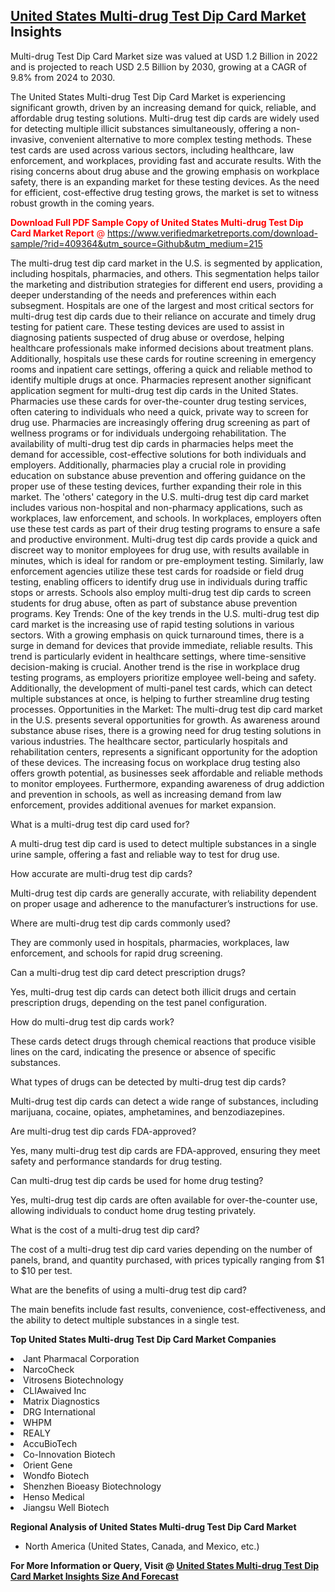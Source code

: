 <h2><a href="https://www.verifiedmarketreports.com/download-sample/?rid=409364&amp;utm_source=Github&amp;utm_medium=215" target="_blank">United States Multi-drug Test Dip Card Market</a> Insights</h2><p>Multi-drug Test Dip Card Market size was valued at USD 1.2 Billion in 2022 and is projected to reach USD 2.5 Billion by 2030, growing at a CAGR of 9.8% from 2024 to 2030.</p><p> <p>The United States Multi-drug Test Dip Card Market is experiencing significant growth, driven by an increasing demand for quick, reliable, and affordable drug testing solutions. Multi-drug test dip cards are widely used for detecting multiple illicit substances simultaneously, offering a non-invasive, convenient alternative to more complex testing methods. These test cards are used across various sectors, including healthcare, law enforcement, and workplaces, providing fast and accurate results. With the rising concerns about drug abuse and the growing emphasis on workplace safety, there is an expanding market for these testing devices. As the need for efficient, cost-effective drug testing grows, the market is set to witness robust growth in the coming years. <p><span class=""><span style="color: #ff0000;"><strong>Download Full PDF Sample Copy of United States Multi-drug Test Dip Card Market Report</strong> @ </span><a href="https://www.verifiedmarketreports.com/download-sample/?rid=409364&amp;utm_source=Github&amp;utm_medium=215" target="_blank">https://www.verifiedmarketreports.com/download-sample/?rid=409364&amp;utm_source=Github&amp;utm_medium=215</a></span></p> The multi-drug test dip card market in the U.S. is segmented by application, including hospitals, pharmacies, and others. This segmentation helps tailor the marketing and distribution strategies for different end users, providing a deeper understanding of the needs and preferences within each subsegment. Hospitals are one of the largest and most critical sectors for multi-drug test dip cards due to their reliance on accurate and timely drug testing for patient care. These testing devices are used to assist in diagnosing patients suspected of drug abuse or overdose, helping healthcare professionals make informed decisions about treatment plans. Additionally, hospitals use these cards for routine screening in emergency rooms and inpatient care settings, offering a quick and reliable method to identify multiple drugs at once. Pharmacies represent another significant application segment for multi-drug test dip cards in the United States. Pharmacies use these cards for over-the-counter drug testing services, often catering to individuals who need a quick, private way to screen for drug use. Pharmacies are increasingly offering drug screening as part of wellness programs or for individuals undergoing rehabilitation. The availability of multi-drug test dip cards in pharmacies helps meet the demand for accessible, cost-effective solutions for both individuals and employers. Additionally, pharmacies play a crucial role in providing education on substance abuse prevention and offering guidance on the proper use of these testing devices, further expanding their role in this market. The 'others' category in the U.S. multi-drug test dip card market includes various non-hospital and non-pharmacy applications, such as workplaces, law enforcement, and schools. In workplaces, employers often use these test cards as part of their drug testing programs to ensure a safe and productive environment. Multi-drug test dip cards provide a quick and discreet way to monitor employees for drug use, with results available in minutes, which is ideal for random or pre-employment testing. Similarly, law enforcement agencies utilize these test cards for roadside or field drug testing, enabling officers to identify drug use in individuals during traffic stops or arrests. Schools also employ multi-drug test dip cards to screen students for drug abuse, often as part of substance abuse prevention programs. Key Trends: One of the key trends in the U.S. multi-drug test dip card market is the increasing use of rapid testing solutions in various sectors. With a growing emphasis on quick turnaround times, there is a surge in demand for devices that provide immediate, reliable results. This trend is particularly evident in healthcare settings, where time-sensitive decision-making is crucial. Another trend is the rise in workplace drug testing programs, as employers prioritize employee well-being and safety. Additionally, the development of multi-panel test cards, which can detect multiple substances at once, is helping to further streamline drug testing processes. Opportunities in the Market: The multi-drug test dip card market in the U.S. presents several opportunities for growth. As awareness around substance abuse rises, there is a growing need for drug testing solutions in various industries. The healthcare sector, particularly hospitals and rehabilitation centers, represents a significant opportunity for the adoption of these devices. The increasing focus on workplace drug testing also offers growth potential, as businesses seek affordable and reliable methods to monitor employees. Furthermore, expanding awareness of drug addiction and prevention in schools, as well as increasing demand from law enforcement, provides additional avenues for market expansion. <p>What is a multi-drug test dip card used for?</p> <p>A multi-drug test dip card is used to detect multiple substances in a single urine sample, offering a fast and reliable way to test for drug use.</p> <p>How accurate are multi-drug test dip cards?</p> <p>Multi-drug test dip cards are generally accurate, with reliability dependent on proper usage and adherence to the manufacturer’s instructions for use.</p> <p>Where are multi-drug test dip cards commonly used?</p> <p>They are commonly used in hospitals, pharmacies, workplaces, law enforcement, and schools for rapid drug screening.</p> <p>Can a multi-drug test dip card detect prescription drugs?</p> <p>Yes, multi-drug test dip cards can detect both illicit drugs and certain prescription drugs, depending on the test panel configuration.</p> <p>How do multi-drug test dip cards work?</p> <p>These cards detect drugs through chemical reactions that produce visible lines on the card, indicating the presence or absence of specific substances.</p> <p>What types of drugs can be detected by multi-drug test dip cards?</p> <p>Multi-drug test dip cards can detect a wide range of substances, including marijuana, cocaine, opiates, amphetamines, and benzodiazepines.</p> <p>Are multi-drug test dip cards FDA-approved?</p> <p>Yes, many multi-drug test dip cards are FDA-approved, ensuring they meet safety and performance standards for drug testing.</p> <p>Can multi-drug test dip cards be used for home drug testing?</p> <p>Yes, multi-drug test dip cards are often available for over-the-counter use, allowing individuals to conduct home drug testing privately.</p> <p>What is the cost of a multi-drug test dip card?</p> <p>The cost of a multi-drug test dip card varies depending on the number of panels, brand, and quantity purchased, with prices typically ranging from $1 to $10 per test.</p> <p>What are the benefits of using a multi-drug test dip card?</p> <p>The main benefits include fast results, convenience, cost-effectiveness, and the ability to detect multiple substances in a single test.</p> </p><p><strong>Top United States Multi-drug Test Dip Card Market Companies</strong></p><div data-test-id=""><p><li>Jant Pharmacal Corporation</li><li> NarcoCheck</li><li> Vitrosens Biotechnology</li><li> CLIAwaived Inc</li><li> Matrix Diagnostics</li><li> DRG International</li><li> WHPM</li><li> REALY</li><li> AccuBioTech</li><li> Co-Innovation Biotech</li><li> Orient Gene</li><li> Wondfo Biotech</li><li> Shenzhen Bioeasy Biotechnology</li><li> Henso Medical</li><li> Jiangsu Well Biotech</li></p><div><strong>Regional Analysis of&nbsp;United States Multi-drug Test Dip Card Market</strong></div><ul><li dir="ltr"><p dir="ltr">North America&nbsp;(United States, Canada, and Mexico, etc.)</p></li></ul><p><strong>For More Information or Query, Visit @&nbsp;</strong><strong><a href="https://www.verifiedmarketreports.com/product/multi-drug-test-dip-card-market/?utm_source=Github&amp;utm_medium=215" target="_blank">United States Multi-drug Test Dip Card Market Insights Size And Forecast</a></strong></p></div>
